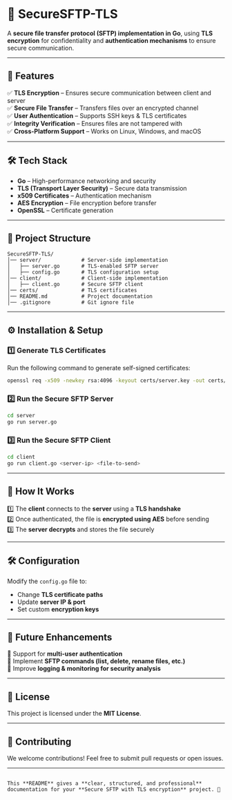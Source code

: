 # 🚀 SecureSFTP-TLS  
A **secure file transfer protocol (SFTP) implementation in Go**, using **TLS encryption** for confidentiality and **authentication mechanisms** to ensure secure communication.

---

## 🔐 **Features**  
✅ **TLS Encryption** – Ensures secure communication between client and server  
✅ **Secure File Transfer** – Transfers files over an encrypted channel  
✅ **User Authentication** – Supports SSH keys & TLS certificates  
✅ **Integrity Verification** – Ensures files are not tampered with  
✅ **Cross-Platform Support** – Works on Linux, Windows, and macOS  

---

## 🛠 **Tech Stack**  
- **Go** – High-performance networking and security  
- **TLS (Transport Layer Security)** – Secure data transmission  
- **x509 Certificates** – Authentication mechanism  
- **AES Encryption** – File encryption before transfer  
- **OpenSSL** – Certificate generation  

---

## 📁 **Project Structure**  
```
SecureSFTP-TLS/
│── server/             # Server-side implementation  
│   ├── server.go       # TLS-enabled SFTP server  
│   ├── config.go       # TLS configuration setup  
│── client/             # Client-side implementation  
│   ├── client.go       # Secure SFTP client  
│── certs/              # TLS certificates  
│── README.md           # Project documentation  
│── .gitignore          # Git ignore file  
```

---

## ⚙️ **Installation & Setup**  

### **1️⃣ Generate TLS Certificates**  
Run the following command to generate self-signed certificates:  
```sh
openssl req -x509 -newkey rsa:4096 -keyout certs/server.key -out certs/server.crt -days 365 -nodes
```

### **2️⃣ Run the Secure SFTP Server**  
```sh
cd server
go run server.go
```

### **3️⃣ Run the Secure SFTP Client**  
```sh
cd client
go run client.go <server-ip> <file-to-send>
```

---

## 🔧 **How It Works**  
1️⃣ The **client** connects to the **server** using a **TLS handshake**  
2️⃣ Once authenticated, the file is **encrypted using AES** before sending  
3️⃣ The **server decrypts** and stores the file securely  

---

## 🛠 **Configuration**  
Modify the `config.go` file to:  
- Change **TLS certificate paths**  
- Update **server IP & port**  
- Set custom **encryption keys**  

---

## 🚀 **Future Enhancements**  
🔹 Support for **multi-user authentication**  
🔹 Implement **SFTP commands (list, delete, rename files, etc.)**  
🔹 Improve **logging & monitoring for security analysis**  

---

## 📜 **License**  
This project is licensed under the **MIT License**.  

---

## 💬 **Contributing**  
We welcome contributions! Feel free to submit pull requests or open issues.  

---
```

This **README** gives a **clear, structured, and professional** documentation for your **Secure SFTP with TLS encryption** project. 🚀